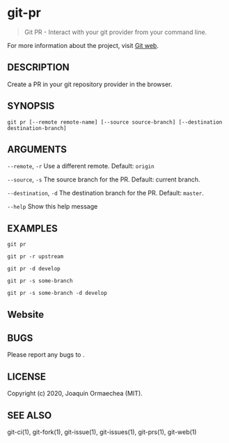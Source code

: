 # git-pr

> Git PR - Interact with your git provider from your command line.

For more information about the project, visit [Git web](https://github.com/jormaechea/git-web).

## DESCRIPTION

Create a PR in your git repository provider in the browser.

## SYNOPSIS

`git pr [--remote remote-name] [--source source-branch] [--destination destination-branch]`

## ARGUMENTS

`--remote`, `-r`
	Use a different remote. Default: `origin`

`--source`, `-s`
	The source branch for the PR. Default: current branch.

`--destination`, `-d`
	The destination branch for the PR. Default: `master`.

`--help`
	Show this help message

## EXAMPLES

`git pr`

`git pr -r upstream`

`git pr -d develop`

`git pr -s some-branch`

`git pr -s some-branch -d develop`

## Website

[](https://github.com/jormaechea/git-web)

## BUGS

Please report any bugs to [](https://github.com/jormaechea/git-web/issues).

## LICENSE

Copyright (c) 2020, Joaquín Ormaechea (MIT).

## SEE ALSO

git-ci(1), git-fork(1), git-issue(1), git-issues(1), git-prs(1), git-web(1)
